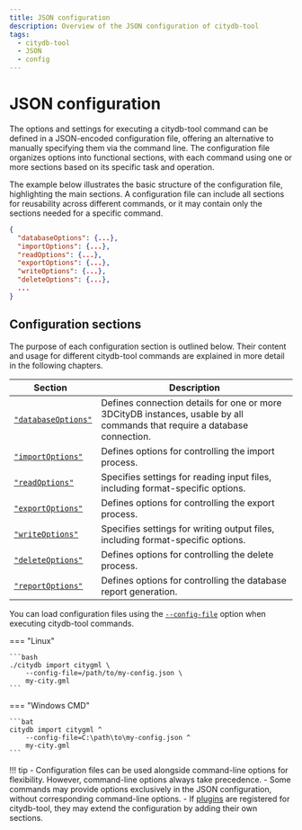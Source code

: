```yaml
---
title: JSON configuration
description: Overview of the JSON configuration of citydb-tool
tags:
  - citydb-tool
  - JSON
  - config
---
```


# JSON configuration

The options and settings for executing a citydb-tool command can be defined in a JSON-encoded configuration file,
offering an alternative to manually specifying them via the command line. The configuration file organizes
options into functional sections, with each command using one or more sections based on its specific task
and operation.

The example below illustrates the basic structure of the configuration file, highlighting the main sections.
A configuration file can include all sections for reusability across different commands, or it may contain only the
sections needed for a specific command.

```json
{
  "databaseOptions": {...},
  "importOptions": {...},
  "readOptions": {...},
  "exportOptions": {...},
  "writeOptions": {...},
  "deleteOptions": {...},
  ...
}
```

## Configuration sections

The purpose of each configuration section is outlined below. Their content and usage for different citydb-tool commands are
explained in more detail in the following chapters.

| <div style="width:130px;">Section</div>                      | Description                                                                                                               |
|--------------------------------------------------------------|---------------------------------------------------------------------------------------------------------------------------|
| [`"databaseOptions"`](database.md#using-configuration-files) | Defines connection details for one or more 3DCityDB instances, usable by all commands that require a database connection. |
| [`"importOptions"`](import-config.md#import-options)         | Defines options for controlling the import process.                                                                       |
| [`"readOptions"`](import-config.md#read-options)             | Specifies settings for reading input files, including format-specific options.                                            |
| [`"exportOptions"`](export-config.md#export-options)         | Defines options for controlling the export process.                                                                       |
| [`"writeOptions"`](export-config.md#write-options)           | Specifies settings for writing output files, including format-specific options.                                           |
| [`"deleteOptions"`](delete-config.md)                        | Defines options for controlling the delete process.                                                                       |
| [`"reportOptions"`](report-config.md)                        | Defines options for controlling the database report generation.                                                           |

You can load configuration files using the [`--config-file`](cli.md#configuration-files) option when executing
citydb-tool commands.

=== "Linux"

    ```bash
    ./citydb import citygml \
        --config-file=/path/to/my-config.json \
        my-city.gml
    ```

=== "Windows CMD"

    ```bat
    citydb import citygml ^
        --config-file=C:\path\to\my-config.json ^
        my-city.gml
    ```

!!! tip
    - Configuration files can be used alongside command-line options for flexibility. However, command-line options always
      take precedence.
    - Some commands may provide options exclusively in the JSON configuration, without corresponding command-line options.
    - If [plugins](cli.md#plugins) are registered for citydb-tool, they may extend the configuration by adding their
      own sections.
